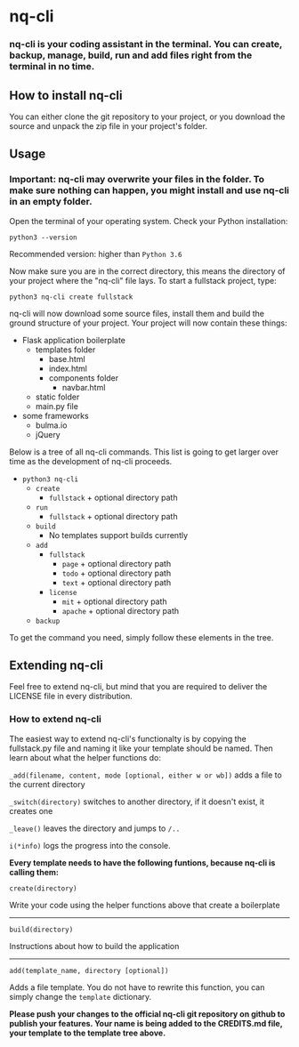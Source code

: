 # nq-cli
### nq-cli is your coding assistant in the terminal. You can create, backup, manage, build, run and add files right from the terminal in no time.

## How to install nq-cli
You can either clone the git repository to your project, or you download the source and unpack the zip file in your project's folder.

## Usage
### Important: nq-cli may overwrite your files in the folder. To make sure nothing can happen, you might install and use nq-cli in an empty folder.

Open the terminal of your operating system. Check your Python installation:

`python3 --version`

Recommended version: higher than `Python 3.6`

Now make sure you are in the correct directory, this means the directory of your project where the "nq-cli" file lays. To start a fullstack project, type:

`python3 nq-cli create fullstack`

nq-cli will now download some source files, install them and build the ground structure of your project. Your project will now contain these things:

- Flask application boilerplate
  - templates folder
    - base.html
    - index.html
    - components folder
      - navbar.html
  - static folder
  - main.py file
- some frameworks
  - bulma.io
  - jQuery

Below is a tree of all nq-cli commands. This list is going to get larger over time as the development of nq-cli proceeds.

- `python3 nq-cli`
  - `create`
    - `fullstack` + optional directory path
  - `run`
    - `fullstack` + optional directory path
  - `build`
    - No templates support builds currently
  - `add`
    - `fullstack`
      - `page` + optional directory path
      - `todo` + optional directory path
      - `text` + optional directory path
    - `license`
      - `mit` + optional directory path
      - `apache` + optional directory path
  - `backup`

To get the command you need, simply follow these elements in the tree.

## Extending nq-cli
Feel free to extend nq-cli, but mind that you are required to deliver the LICENSE file in every distribution.

### How to extend nq-cli
The easiest way to extend nq-cli's functionalty is by copying the fullstack.py file and naming it like your template should be named. Then learn about what the helper functions do:

`_add(filename, content, mode [optional, either w or wb])` adds a file to the current directory

`_switch(directory)` switches to another directory, if it doesn't exist, it creates one

`_leave()` leaves the directory and jumps to `/..`

`i(*info)` logs the progress into the console.

**Every template needs to have the following funtions, because nq-cli is calling them:**

`create(directory)`

Write your code using the helper functions above that create a boilerplate

---

`build(directory)`

Instructions about how to build the application

---

`add(template_name, directory [optional])`

Adds a file template. You do not have to rewrite this function, you can simply change the `template` dictionary.

**Please push your changes to the official nq-cli git repository on github to publish your features. Your name is being added to the CREDITS.md file, your template to the template tree above.**